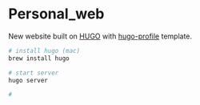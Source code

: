 # Personal_web
New website built on [HUGO](https://gohugo.io/getting-started/quick-start/) with [hugo-profile](https://github.com/gurusabarish/hugo-profile) template.

```bash
# install hugo (mac)
brew install hugo

# start server
hugo server

# 
```